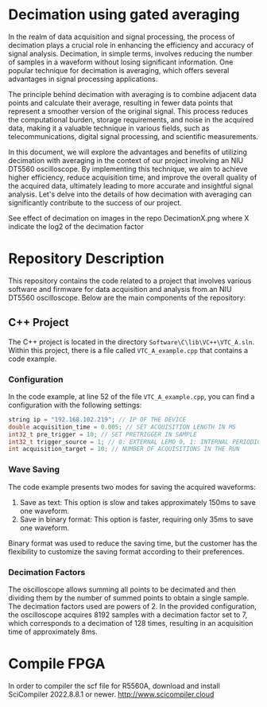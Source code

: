 # Decimation using gated averaging

In the realm of data acquisition and signal processing, the process of decimation plays a crucial role in enhancing the efficiency and accuracy of signal analysis. Decimation, in simple terms, involves reducing the number of samples in a waveform without losing significant information. One popular technique for decimation is averaging, which offers several advantages in signal processing applications.

The principle behind decimation with averaging is to combine adjacent data points and calculate their average, resulting in fewer data points that represent a smoother version of the original signal. This process reduces the computational burden, storage requirements, and noise in the acquired data, making it a valuable technique in various fields, such as telecommunications, digital signal processing, and scientific measurements.

In this document, we will explore the advantages and benefits of utilizing decimation with averaging in the context of our project involving an NIU DT5560 oscilloscope. By implementing this technique, we aim to achieve higher efficiency, reduce acquisition time, and improve the overall quality of the acquired data, ultimately leading to more accurate and insightful signal analysis. Let's delve into the details of how decimation with averaging can significantly contribute to the success of our project.

See effect of decimation on images in the repo DecimationX.png where X indicate the log2 of the decimation factor

# Repository Description

This repository contains the code related to a project that involves various software and firmware for data acquisition and analysis from an NIU DT5560 oscilloscope. Below are the main components of the repository:

## C++ Project

The C++ project is located in the directory `Software\C\lib\VC++\VTC_A.sln`. Within this project, there is a file called `VTC_A_example.cpp` that contains a code example.

### Configuration

In the code example, at line 52 of the file `VTC_A_example.cpp`, you can find a configuration with the following settings:

```cpp
string ip = "192.168.102.219"; // IP OF THE DEVICE
double acquisition_time = 0.005; // SET ACQUISITION LENGTH IN MS
int32_t pre_trigger = 10; // SET PRETRIGGER IN SAMPLE
int32_t trigger_source = 1; // 0: EXTERNAL LEMO 0, 1: INTERNAL PERIODIC
int acquisition_target = 10; // NUMBER OF ACQUISITIONS IN THE RUN
```

### Wave Saving

The code example presents two modes for saving the acquired waveforms:

1. Save as text: This option is slow and takes approximately 150ms to save one waveform.
2. Save in binary format: This option is faster, requiring only 35ms to save one waveform.

Binary format was used to reduce the saving time, but the customer has the flexibility to customize the saving format according to their preferences.

### Decimation Factors

The oscilloscope allows summing all points to be decimated and then dividing them by the number of summed points to obtain a single sample. The decimation factors used are powers of 2. In the provided configuration, the oscilloscope acquires 8192 samples with a decimation factor set to 7, which corresponds to a decimation of 128 times, resulting in an acquisition time of approximately 8ms.

# Compile FPGA
In order to compiler the scf file for R5560A, download and install SciCompiler 2022.8.8.1 or newer. http://www.scicompiler.cloud